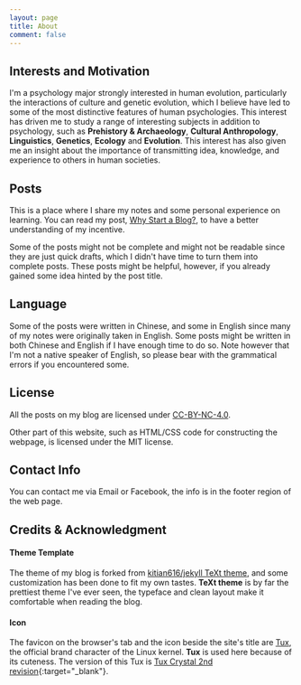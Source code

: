 ```yaml
---
layout: page
title: About
comment: false
---
```


## Interests and Motivation

I'm a psychology major strongly interested in human evolution, particularly the interactions of culture and genetic evolution, which I believe have led to some of the most distinctive features of human psychologies. This interest has driven me to study a range of interesting subjects in addition to psychology, such as **Prehistory & Archaeology**, **Cultural Anthropology**, **Linguistics**, **Genetics**, **Ecology** and **Evolution**. This interest has also given me an insight about the importance of transmitting idea, knowledge, and experience to others in human societies. 

## Posts

This is a place where I share my notes and some personal experience on learning. You can read my post, [Why Start a Blog?](https://liao961120.github.io/2017/11/26/why-start-a-blog), to have a better understanding of  my incentive.

Some of the posts might not be complete and might not be readable since they are just quick drafts, which I didn't have time to turn them into complete posts. These posts might be helpful, however, if you already gained some idea hinted by the post title.


## Language

Some of the posts were written in Chinese, and some in English since many of my notes were originally taken in English. Some posts might be written in both Chinese and English if I have enough time to do so. Note however that I'm not a native speaker of English, so please bear with the grammatical errors if you encountered some.

## License

All the posts on my blog are licensed under <a rel="license" href="http://creativecommons.org/licenses/by-nc/4.0/">CC-BY-NC-4.0</a>.

Other part of this website, such as HTML/CSS code for constructing the webpage, is licensed under the MIT license.

## Contact Info

You can contact me via Email or Facebook, the info is in the footer region of the web page.

<!--  via my [résumé](./resume/cv.html) or  -->

## Credits & Acknowledgment

#### **Theme Template**

The theme of my blog is forked from [kitian616/jekyll TeXt theme](https://github.com/kitian616/jekyll-TeXt-theme), and some customization has been done to fit my own tastes. **TeXt theme** is by far the prettiest theme I've ever seen, the typeface and clean layout make it comfortable when reading the blog.

#### **Icon**

The favicon on the browser's tab and the icon beside the site's title are [Tux](https://en.wikipedia.org/wiki/Tux), the official brand character of the Linux kernel. **Tux** is used here because of its cuteness. The version of this Tux is [Tux Crystal 2nd revision](https://en.wikipedia.org/wiki/Tux#/media/File:TUX_G2.svg){:target="_blank"}.


